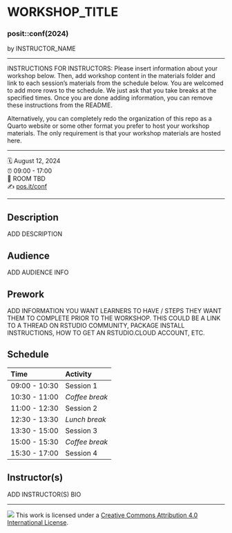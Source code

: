 WORKSHOP_TITLE
================

### posit::conf(2024)

by INSTRUCTOR_NAME

-----

INSTRUCTIONS FOR INSTRUCTORS: Please insert information about your
workshop below. Then, add workshop content in the materials folder and
link to each session’s materials from the schedule below. You are
welcomed to add more rows to the schedule. We just ask that you take
breaks at the specified times. Once you are done adding information, you
can remove these instructions from the README.

Alternatively, you can completely redo the organization of this repo 
as a Quarto website or some other format you prefer to host your workshop
materials. The only requirement is that your workshop materials are hosted 
here.

-----

:spiral_calendar: August 12, 2024  
:alarm_clock:     09:00 - 17:00  
:hotel:           ROOM TBD  
:writing_hand:    [pos.it/conf](http://pos.it/conf)

-----

## Description

ADD DESCRIPTION

## Audience

ADD AUDIENCE INFO

## Prework

ADD INFORMATION YOU WANT LEARNERS TO HAVE / STEPS THEY WANT THEM TO
COMPLETE PRIOR TO THE WORKSHOP. THIS COULD BE A LINK TO A THREAD ON
RSTUDIO COMMUNITY, PACKAGE INSTALL INSTRUCTIONS, HOW TO GET AN
RSTUDIO.CLOUD ACCOUNT, ETC.

## Schedule

| Time          | Activity         |
| :------------ | :--------------- |
| 09:00 - 10:30 | Session 1        |
| 10:30 - 11:00 | *Coffee break*   |
| 11:00 - 12:30 | Session 2        |
| 12:30 - 13:30 | *Lunch break*    |
| 13:30 - 15:00 | Session 3        |
| 15:00 - 15:30 | *Coffee break*   |
| 15:30 - 17:00 | Session 4        |

## Instructor(s)

ADD INSTRUCTOR(S) BIO

-----

![](https://i.creativecommons.org/l/by/4.0/88x31.png) This work is
licensed under a [Creative Commons Attribution 4.0 International
License](https://creativecommons.org/licenses/by/4.0/).
